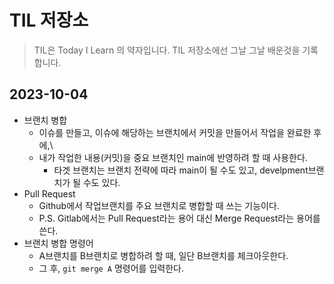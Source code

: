 # TIL 저장소

> TIL은 Today I Learn 의 약자입니다. TIL 저장소에선 그날 그날 배운것을 기록합니다.

## 2023-10-04
- 브랜치 병합
    - 이슈를 만들고, 이슈에 해당하는 브랜치에서 커밋을 만들어서 작업을 완료한 후에,\
    - 내가 작업한 내용(커밋)을 중요 브랜치인 main에 반영하려 할 때 사용한다.
        - 타겟 브랜치는 브랜치 전략에 따라 main이 될 수도 있고, develpment브랜치가 될 수도 있다.
- Pull Request
    - Github에서 작업브랜치를 주요 브랜치로 병합할 때 쓰는 기능이다.
    - P.S. Gitlab에서는 Pull Request라는 용어 대신 Merge Request라는 용어를 쓴다.
- 브랜치 병합 명령어
    - A브랜치를 B브랜치로 병합하려 할 때, 일단 B브랜치를 체크아웃한다.
    - 그 후, `git merge A` 명령어를 입력한다.